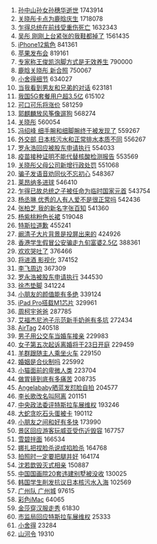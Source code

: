 1. [孙中山孙女孙穗华逝世](https://s.weibo.com/weibo?q=%E5%AD%99%E4%B8%AD%E5%B1%B1%E5%AD%99%E5%A5%B3%E5%AD%99%E7%A9%97%E5%8D%8E%E9%80%9D%E4%B8%96&Refer=top) 1743914
1. [关晓彤卡点为鹿晗庆生](https://s.weibo.com/weibo?q=%E5%85%B3%E6%99%93%E5%BD%A4%E5%8D%A1%E7%82%B9%E4%B8%BA%E9%B9%BF%E6%99%97%E5%BA%86%E7%94%9F&Refer=top) 1718078
1. [乍得总统在前线受重伤死亡](https://s.weibo.com/weibo?q=%23%E4%B9%8D%E5%BE%97%E6%80%BB%E7%BB%9F%E5%9C%A8%E5%89%8D%E7%BA%BF%E5%8F%97%E9%87%8D%E4%BC%A4%E6%AD%BB%E4%BA%A1%23&Refer=top) 1632343
1. [吴彤 刚刚上台紧张的我鞋都掉了](https://s.weibo.com/weibo?q=%E5%90%B4%E5%BD%A4%20%E5%88%9A%E5%88%9A%E4%B8%8A%E5%8F%B0%E7%B4%A7%E5%BC%A0%E7%9A%84%E6%88%91%E9%9E%8B%E9%83%BD%E6%8E%89%E4%BA%86&Refer=top) 1561435
1. [iPhone12紫色](https://s.weibo.com/weibo?q=iPhone12%E7%B4%AB%E8%89%B2&Refer=top) 841361
1. [苹果发布会](https://s.weibo.com/weibo?q=%E8%8B%B9%E6%9E%9C%E5%8F%91%E5%B8%83%E4%BC%9A&Refer=top) 819161
1. [专家称王俊凯泡脚方式是无效养生](https://s.weibo.com/weibo?q=%23%E4%B8%93%E5%AE%B6%E7%A7%B0%E7%8E%8B%E4%BF%8A%E5%87%AF%E6%B3%A1%E8%84%9A%E6%96%B9%E5%BC%8F%E6%98%AF%E6%97%A0%E6%95%88%E5%85%BB%E7%94%9F%23&Refer=top) 790000
1. [鹿晗关晓彤 新合照](https://s.weibo.com/weibo?q=%E9%B9%BF%E6%99%97%E5%85%B3%E6%99%93%E5%BD%A4%20%E6%96%B0%E5%90%88%E7%85%A7&Refer=top) 750067
1. [小舍得细节](https://s.weibo.com/weibo?q=%23%E5%B0%8F%E8%88%8D%E5%BE%97%E7%BB%86%E8%8A%82%23&Refer=top) 634027
1. [当我看到男友和兄弟的对话](https://s.weibo.com/weibo?q=%23%E5%BD%93%E6%88%91%E7%9C%8B%E5%88%B0%E7%94%B7%E5%8F%8B%E5%92%8C%E5%85%84%E5%BC%9F%E7%9A%84%E5%AF%B9%E8%AF%9D%23&Refer=top) 623181
1. [我国5G套餐用户超3.5亿](https://s.weibo.com/weibo?q=%23%E6%88%91%E5%9B%BD5G%E5%A5%97%E9%A4%90%E7%94%A8%E6%88%B7%E8%B6%853.5%E4%BA%BF%23&Refer=top) 615102
1. [可口可乐将涨价](https://s.weibo.com/weibo?q=%23%E5%8F%AF%E5%8F%A3%E5%8F%AF%E4%B9%90%E5%B0%86%E6%B6%A8%E4%BB%B7%23&Refer=top) 581259
1. [郭麒麟放风筝像遛狗](https://s.weibo.com/weibo?q=%23%E9%83%AD%E9%BA%92%E9%BA%9F%E6%94%BE%E9%A3%8E%E7%AD%9D%E5%83%8F%E9%81%9B%E7%8B%97%23&Refer=top) 568274
1. [关晓彤](https://s.weibo.com/weibo?q=%E5%85%B3%E6%99%93%E5%BD%A4&Refer=top) 560054
1. [冯绍峰 细手腕和细脚腕终于被发现了](https://s.weibo.com/weibo?q=%E5%86%AF%E7%BB%8D%E5%B3%B0%20%E7%BB%86%E6%89%8B%E8%85%95%E5%92%8C%E7%BB%86%E8%84%9A%E8%85%95%E7%BB%88%E4%BA%8E%E8%A2%AB%E5%8F%91%E7%8E%B0%E4%BA%86&Refer=top) 559267
1. [外交部 日本核污水和正常排水本质不同](https://s.weibo.com/weibo?q=%E5%A4%96%E4%BA%A4%E9%83%A8%20%E6%97%A5%E6%9C%AC%E6%A0%B8%E6%B1%A1%E6%B0%B4%E5%92%8C%E6%AD%A3%E5%B8%B8%E6%8E%92%E6%B0%B4%E6%9C%AC%E8%B4%A8%E4%B8%8D%E5%90%8C&Refer=top) 556267
1. [罗永浩回应被股东申请执行](https://s.weibo.com/weibo?q=%E7%BD%97%E6%B0%B8%E6%B5%A9%E5%9B%9E%E5%BA%94%E8%A2%AB%E8%82%A1%E4%B8%9C%E7%94%B3%E8%AF%B7%E6%89%A7%E8%A1%8C&Refer=top) 554033
1. [疫苗接种证明不能代替核酸检测报告](https://s.weibo.com/weibo?q=%23%E7%96%AB%E8%8B%97%E6%8E%A5%E7%A7%8D%E8%AF%81%E6%98%8E%E4%B8%8D%E8%83%BD%E4%BB%A3%E6%9B%BF%E6%A0%B8%E9%85%B8%E6%A3%80%E6%B5%8B%E6%8A%A5%E5%91%8A%23&Refer=top) 553569
1. [关晓彤父母公司新增行政处罚](https://s.weibo.com/weibo?q=%23%E5%85%B3%E6%99%93%E5%BD%A4%E7%88%B6%E6%AF%8D%E5%85%AC%E5%8F%B8%E6%96%B0%E5%A2%9E%E8%A1%8C%E6%94%BF%E5%A4%84%E7%BD%9A%23&Refer=top) 551068
1. [骗子发语音劝同伙不忘初心](https://s.weibo.com/weibo?q=%23%E9%AA%97%E5%AD%90%E5%8F%91%E8%AF%AD%E9%9F%B3%E5%8A%9D%E5%90%8C%E4%BC%99%E4%B8%8D%E5%BF%98%E5%88%9D%E5%BF%83%23&Refer=top) 548367
1. [莱昂纳多进球](https://s.weibo.com/weibo?q=%E8%8E%B1%E6%98%82%E7%BA%B3%E5%A4%9A%E8%BF%9B%E7%90%83&Refer=top) 546410
1. [乍得已故总统之子被任命为临时国家元首](https://s.weibo.com/weibo?q=%E4%B9%8D%E5%BE%97%E5%B7%B2%E6%95%85%E6%80%BB%E7%BB%9F%E4%B9%8B%E5%AD%90%E8%A2%AB%E4%BB%BB%E5%91%BD%E4%B8%BA%E4%B8%B4%E6%97%B6%E5%9B%BD%E5%AE%B6%E5%85%83%E9%A6%96&Refer=top) 543754
1. [杨丞琳 优秀的人有人爱不是很正常吗](https://s.weibo.com/weibo?q=%E6%9D%A8%E4%B8%9E%E7%90%B3%20%E4%BC%98%E7%A7%80%E7%9A%84%E4%BA%BA%E6%9C%89%E4%BA%BA%E7%88%B1%E4%B8%8D%E6%98%AF%E5%BE%88%E6%AD%A3%E5%B8%B8%E5%90%97&Refer=top) 542436
1. [张柏芝 我的新名字张百知](https://s.weibo.com/weibo?q=%E5%BC%A0%E6%9F%8F%E8%8A%9D%20%E6%88%91%E7%9A%84%E6%96%B0%E5%90%8D%E5%AD%97%E5%BC%A0%E7%99%BE%E7%9F%A5&Refer=top) 541360
1. [杨紫桃粉色长裙](https://s.weibo.com/weibo?q=%23%E6%9D%A8%E7%B4%AB%E6%A1%83%E7%B2%89%E8%89%B2%E9%95%BF%E8%A3%99%23&Refer=top) 519048
1. [特斯拉道歉](https://s.weibo.com/weibo?q=%E7%89%B9%E6%96%AF%E6%8B%89%E9%81%93%E6%AD%89&Refer=top) 455241
1. [阚清子大片背景是投屏出来的](https://s.weibo.com/weibo?q=%23%E9%98%9A%E6%B8%85%E5%AD%90%E5%A4%A7%E7%89%87%E8%83%8C%E6%99%AF%E6%98%AF%E6%8A%95%E5%B1%8F%E5%87%BA%E6%9D%A5%E7%9A%84%23&Refer=top) 424926
1. [香港学生假冒公安骗走九旬富婆2.5亿](https://s.weibo.com/weibo?q=%E9%A6%99%E6%B8%AF%E5%AD%A6%E7%94%9F%E5%81%87%E5%86%92%E5%85%AC%E5%AE%89%E9%AA%97%E8%B5%B0%E4%B9%9D%E6%97%AC%E5%AF%8C%E5%A9%862.5%E4%BA%BF&Refer=top) 388361
1. [欢欢哭吐了](https://s.weibo.com/weibo?q=%E6%AC%A2%E6%AC%A2%E5%93%AD%E5%90%90%E4%BA%86&Refer=top) 376466
1. [将进酒 影视化](https://s.weibo.com/weibo?q=%E5%B0%86%E8%BF%9B%E9%85%92%20%E5%BD%B1%E8%A7%86%E5%8C%96&Refer=top) 374152
1. [李飞周边](https://s.weibo.com/weibo?q=%E6%9D%8E%E9%A3%9E%E5%91%A8%E8%BE%B9&Refer=top) 367309
1. [罗永浩被股东申请执行](https://s.weibo.com/weibo?q=%E7%BD%97%E6%B0%B8%E6%B5%A9%E8%A2%AB%E8%82%A1%E4%B8%9C%E7%94%B3%E8%AF%B7%E6%89%A7%E8%A1%8C&Refer=top) 344530
1. [徐杰垫脚](https://s.weibo.com/weibo?q=%E5%BE%90%E6%9D%B0%E5%9E%AB%E8%84%9A&Refer=top) 341224
1. [小朋友的颜值能有多绝](https://s.weibo.com/weibo?q=%23%E5%B0%8F%E6%9C%8B%E5%8F%8B%E7%9A%84%E9%A2%9C%E5%80%BC%E8%83%BD%E6%9C%89%E5%A4%9A%E7%BB%9D%23&Refer=top) 339124
1. [iPad Pro搭载M1芯片](https://s.weibo.com/weibo?q=iPad%20Pro%E6%90%AD%E8%BD%BDM1%E8%8A%AF%E7%89%87&Refer=top) 329961
1. [周柯宇爸爸](https://s.weibo.com/weibo?q=%23%E5%91%A8%E6%9F%AF%E5%AE%87%E7%88%B8%E7%88%B8%23&Refer=top) 287785
1. [艾福杰尼池子示范新手奶爸有多坑](https://s.weibo.com/weibo?q=%23%E8%89%BE%E7%A6%8F%E6%9D%B0%E5%B0%BC%E6%B1%A0%E5%AD%90%E7%A4%BA%E8%8C%83%E6%96%B0%E6%89%8B%E5%A5%B6%E7%88%B8%E6%9C%89%E5%A4%9A%E5%9D%91%23&Refer=top) 272434
1. [AirTag](https://s.weibo.com/weibo?q=AirTag&Refer=top) 240518
1. [男子用公交车当婚车接亲](https://s.weibo.com/weibo?q=%E7%94%B7%E5%AD%90%E7%94%A8%E5%85%AC%E4%BA%A4%E8%BD%A6%E5%BD%93%E5%A9%9A%E8%BD%A6%E6%8E%A5%E4%BA%B2&Refer=top) 229983
1. [女子第五次起诉离婚将于23日开庭](https://s.weibo.com/weibo?q=%23%E5%A5%B3%E5%AD%90%E7%AC%AC%E4%BA%94%E6%AC%A1%E8%B5%B7%E8%AF%89%E7%A6%BB%E5%A9%9A%E5%B0%86%E4%BA%8E23%E6%97%A5%E5%BC%80%E5%BA%AD%23&Refer=top) 229459
1. [羊群跟随主人乘坐火车](https://s.weibo.com/weibo?q=%E7%BE%8A%E7%BE%A4%E8%B7%9F%E9%9A%8F%E4%B8%BB%E4%BA%BA%E4%B9%98%E5%9D%90%E7%81%AB%E8%BD%A6&Refer=top) 229150
1. [婚姻是合伙制吗](https://s.weibo.com/weibo?q=%23%E5%A9%9A%E5%A7%BB%E6%98%AF%E5%90%88%E4%BC%99%E5%88%B6%E5%90%97%23&Refer=top) 225992
1. [小猫面前的卑微人类](https://s.weibo.com/weibo?q=%23%E5%B0%8F%E7%8C%AB%E9%9D%A2%E5%89%8D%E7%9A%84%E5%8D%91%E5%BE%AE%E4%BA%BA%E7%B1%BB%23&Refer=top) 223704
1. [做胃镜到底有多痛苦](https://s.weibo.com/weibo?q=%23%E5%81%9A%E8%83%83%E9%95%9C%E5%88%B0%E5%BA%95%E6%9C%89%E5%A4%9A%E7%97%9B%E8%8B%A6%23&Refer=top) 208735
1. [Angelababy晒蓝发怼脸自拍](https://s.weibo.com/weibo?q=Angelababy%E6%99%92%E8%93%9D%E5%8F%91%E6%80%BC%E8%84%B8%E8%87%AA%E6%8B%8D&Refer=top) 204577
1. [李长歌改名叫阿离](https://s.weibo.com/weibo?q=%23%E6%9D%8E%E9%95%BF%E6%AD%8C%E6%94%B9%E5%90%8D%E5%8F%AB%E9%98%BF%E7%A6%BB%23&Refer=top) 201151
1. [中央政法委评特斯拉车展维权](https://s.weibo.com/weibo?q=%23%E4%B8%AD%E5%A4%AE%E6%94%BF%E6%B3%95%E5%A7%94%E8%AF%84%E7%89%B9%E6%96%AF%E6%8B%89%E8%BD%A6%E5%B1%95%E7%BB%B4%E6%9D%83%23&Refer=top) 193246
1. [大蛇贪吃石头蛋被卡](https://s.weibo.com/weibo?q=%E5%A4%A7%E8%9B%87%E8%B4%AA%E5%90%83%E7%9F%B3%E5%A4%B4%E8%9B%8B%E8%A2%AB%E5%8D%A1&Refer=top) 190112
1. [小朋友之间和好有多快](https://s.weibo.com/weibo?q=%E5%B0%8F%E6%9C%8B%E5%8F%8B%E4%B9%8B%E9%97%B4%E5%92%8C%E5%A5%BD%E6%9C%89%E5%A4%9A%E5%BF%AB&Refer=top) 173990
1. [景区回应游客玩威亚受伤近毁容](https://s.weibo.com/weibo?q=%E6%99%AF%E5%8C%BA%E5%9B%9E%E5%BA%94%E6%B8%B8%E5%AE%A2%E7%8E%A9%E5%A8%81%E4%BA%9A%E5%8F%97%E4%BC%A4%E8%BF%91%E6%AF%81%E5%AE%B9&Refer=top) 167757
1. [雪碧拌面](https://s.weibo.com/weibo?q=%E9%9B%AA%E7%A2%A7%E6%8B%8C%E9%9D%A2&Refer=top) 166534
1. [娜扎把捏脸杀说成掐脸杀](https://s.weibo.com/weibo?q=%23%E5%A8%9C%E6%89%8E%E6%8A%8A%E6%8D%8F%E8%84%B8%E6%9D%80%E8%AF%B4%E6%88%90%E6%8E%90%E8%84%B8%E6%9D%80%23&Refer=top) 164768
1. [拍照时一定要把腿并好](https://s.weibo.com/weibo?q=%23%E6%8B%8D%E7%85%A7%E6%97%B6%E4%B8%80%E5%AE%9A%E8%A6%81%E6%8A%8A%E8%85%BF%E5%B9%B6%E5%A5%BD%23&Refer=top) 164174
1. [沈若歆毁灭式相亲](https://s.weibo.com/weibo?q=%E6%B2%88%E8%8B%A5%E6%AD%86%E6%AF%81%E7%81%AD%E5%BC%8F%E7%9B%B8%E4%BA%B2&Refer=top) 150887
1. [中国国画院20套违建别墅被没收](https://s.weibo.com/weibo?q=%23%E4%B8%AD%E5%9B%BD%E5%9B%BD%E7%94%BB%E9%99%A220%E5%A5%97%E8%BF%9D%E5%BB%BA%E5%88%AB%E5%A2%85%E8%A2%AB%E6%B2%A1%E6%94%B6%23&Refer=top) 130025
1. [韩国学生削发抗议日本核污水入海](https://s.weibo.com/weibo?q=%23%E9%9F%A9%E5%9B%BD%E5%AD%A6%E7%94%9F%E5%89%8A%E5%8F%91%E6%8A%97%E8%AE%AE%E6%97%A5%E6%9C%AC%E6%A0%B8%E6%B1%A1%E6%B0%B4%E5%85%A5%E6%B5%B7%23&Refer=top) 102569
1. [广州队 广州城](https://s.weibo.com/weibo?q=%E5%B9%BF%E5%B7%9E%E9%98%9F%20%E5%B9%BF%E5%B7%9E%E5%9F%8E&Refer=top) 97615
1. [彩色iMac](https://s.weibo.com/weibo?q=%E5%BD%A9%E8%89%B2iMac&Refer=top) 64065
1. [金莎穿汉服走秀](https://s.weibo.com/weibo?q=%E9%87%91%E8%8E%8E%E7%A9%BF%E6%B1%89%E6%9C%8D%E8%B5%B0%E7%A7%80&Refer=top) 61830
1. [市监局回应特斯拉车展维权](https://s.weibo.com/weibo?q=%23%E5%B8%82%E7%9B%91%E5%B1%80%E5%9B%9E%E5%BA%94%E7%89%B9%E6%96%AF%E6%8B%89%E8%BD%A6%E5%B1%95%E7%BB%B4%E6%9D%83%23&Refer=top) 25333
1. [小舍得](https://s.weibo.com/weibo?q=%E5%B0%8F%E8%88%8D%E5%BE%97&Refer=top) 23284
1. [山河令](https://s.weibo.com/weibo?q=%E5%B1%B1%E6%B2%B3%E4%BB%A4&Refer=top) 19310